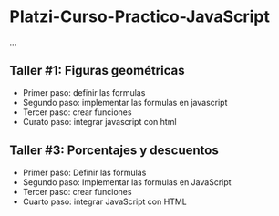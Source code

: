 # Platzi-Curso-Practico-JavaScript

...

## Taller #1: Figuras geométricas

- Primer paso: definir las formulas
- Segundo paso: implementar las formulas en javascript
- Tercer paso: crear funciones
- Curato paso: integrar javascript con html

## Taller #3: Porcentajes y descuentos

- Primer paso: Definir las formulas
- Segundo paso: Implementar las formulas en JavaScript
- Tercer paso: crear funciones
- Cuarto paso: integrar JavaScript con HTML
